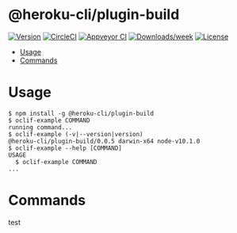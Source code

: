 @heroku-cli/plugin-build
========================



[![Version](https://img.shields.io/npm/v/@heroku-cli/plugin-build.svg)](https://npmjs.org/package/@heroku-cli/plugin-build)
[![CircleCI](https://circleci.com/gh/heroku/heroku-cli-plugin-build/tree/master.svg?style=shield)](https://circleci.com/gh/heroku/heroku-cli-plugin-build/tree/master)
[![Appveyor CI](https://ci.appveyor.com/api/projects/status/github/heroku/heroku-cli-plugin-build?branch=master&svg=true)](https://ci.appveyor.com/project/heroku/heroku-cli-plugin-build/branch/master)
[![Downloads/week](https://img.shields.io/npm/dw/@heroku-cli/plugin-build.svg)](https://npmjs.org/package/@heroku-cli/plugin-build)
[![License](https://img.shields.io/npm/l/@heroku-cli/plugin-build.svg)](https://github.com/heroku/heroku-cli-plugin-build/blob/master/package.json)

<!-- toc -->
* [Usage](#usage)
* [Commands](#commands)
<!-- tocstop -->
# Usage
<!-- usage -->
```sh-session
$ npm install -g @heroku-cli/plugin-build
$ oclif-example COMMAND
running command...
$ oclif-example (-v|--version|version)
@heroku-cli/plugin-build/0.0.5 darwin-x64 node-v10.1.0
$ oclif-example --help [COMMAND]
USAGE
  $ oclif-example COMMAND
...
```
<!-- usagestop -->
# Commands
<!-- commands -->

<!-- commandsstop -->
test
